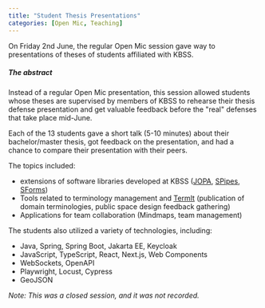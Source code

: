 ```yaml
---
title: "Student Thesis Presentations"
categories: [Open Mic, Teaching]
---
```


On Friday 2nd June, the regular Open Mic session gave way to presentations of theses of students affiliated with KBSS.


##### The abstract

Instead of a regular Open Mic presentation, this session allowed students whose theses are supervised by members of KBSS to
rehearse their thesis defense presentation and get valuable feedback before the "real" defenses that take place mid-June.

Each of the 13 students gave a short talk (5-10 minutes) about their bachelor/master thesis, got feedback on the
presentation, and had a chance to compare their presentation with their peers.

The topics included:
- extensions of software libraries developed at KBSS ([JOPA](https://github.com/kbss-cvut/jopa),
[SPipes](https://github.com/kbss-cvut/s-pipes), [SForms](https://github.com/kbss-cvut/s-forms))
- Tools related to terminology management and [TermIt](http://kbss-cvut.github.io/termit-web) (publication of domain terminologies, public space design feedback gathering)
- Applications for team collaboration (Mindmaps, team management)

The students also utilized a variety of technologies, including:
- Java, Spring, Spring Boot, Jakarta EE, Keycloak
- JavaScript, TypeScript, React, Next.js, Web Components
- WebSockets, OpenAPI
- Playwright, Locust, Cypress
- GeoJSON

_Note: This was a closed session, and it was not recorded._
